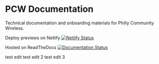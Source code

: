 # PCW Documentation

Technical documentation and onboarding materials for Philly Community Wireless.

Deploy previews on Netlify
[![Netlify Status](https://api.netlify.com/api/v1/badges/ce7d15f5-6e93-4702-af89-265f90684dcd/deploy-status)](https://app.netlify.com/sites/pcw-docs-preview/deploys)

Hosted on ReadTheDocs
[![Documentation Status](https://readthedocs.org/projects/pcwdocs/badge/?version=latest)](https://docs.phillycommunitywireless.org/en/latest/?badge=latest)

<!-- 
* [Team Onboarding](docs/onboarding.md)
* [Hardware Inventory](docs/hardware.md)
* [Mesh Kit Setup](docs/mesh-kit.md) 
-->

test edit
test edit 2
test edit 3